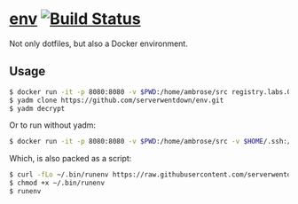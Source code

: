 
# [env](https://registry.labs.0x.no/tags/env) [![Build Status](https://drone.labs.0x.no/api/badges/serverwentdown/env/status.svg)](https://drone.labs.0x.no/serverwentdown/env)

Not only dotfiles, but also a Docker environment. 

## Usage

```sh
$ docker run -it -p 8080:8080 -v $PWD:/home/ambrose/src registry.labs.0x.no/env
$ yadm clone https://github.com/serverwentdown/env.git
$ yadm decrypt
```

Or to run without yadm: 

```sh
$ docker run -it -p 8080:8080 -v $PWD:/home/ambrose/src -v $HOME/.ssh:/home/ambrose/.ssh registry.labs.0x.no/env
```

Which, is also packed as a script: 

```sh
$ curl -fLo ~/.bin/runenv https://raw.githubusercontent.com/serverwentdown/env/master/.runenv
$ chmod +x ~/.bin/runenv
$ runenv
```
